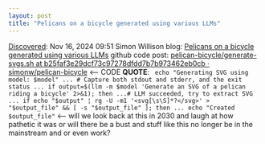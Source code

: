 ```yaml
---
layout: post
title: "Pelicans on a bicycle generated using various LLMs"
---
```

[Discovered](http://rolandtanglao.com/2020/07/29/p1-blogthis-checkvist-list-links-to-blog/): Nov 16, 2024 09:51 Simon Willison blog: [Pelicans on a bicycle generated using various LLMs](https://simonwillison.net/2024/Oct/25/pelicans-on-a-bicycle/) github code post: [pelican-bicycle/generate-svgs.sh at b25faf3e29dcf73c97278dfdd7b7b973462eb0cb · simonw/pelican-bicycle](https://github.com/simonw/pelican-bicycle/blob/b25faf3e29dcf73c97278dfdd7b7b973462eb0cb/generate-svgs.sh#L33) <-- CODE **QUOTE**: ` echo "Generating SVG using model: $model" ... # Capture both stdout and stderr, and the exit status ... if output=$(llm -m $model 'Generate an SVG of a pelican riding a bicycle' 2>&1); then ...# LLM succeeded, try to extract SVG ... if echo "$output" ¦ rg -U -m1 '<svg[\s\S]*?</svg>' > "$output_file" && [ -s "$output_file" ]; then ... echo "Created $output_file"` <-- will we look back at this in 2030 and laugh at how pathetic it was or will there be a bust and stuff like this no longer be in the mainstream and or even work?
